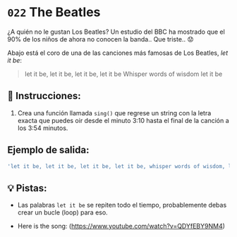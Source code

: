 # `022` The Beatles 

¿A quién no le gustan Los Beatles? Un estudio del BBC ha mostrado que el 90% de los niños de ahora no conocen la banda.. Que triste.. :worried:

Abajo está el coro de una de las canciones más famosas de Los Beatles, *let it be*:

> let it be, let it be, let it be, let it be
> Whisper words of wisdom
> let it be

## 📝 Instrucciones:

1. Crea una función llamada `sing()` que regrese un string con la letra exacta que puedes oir desde el minuto 3:10 hasta el final de la canción a los 3:54 minutos. 

## Ejemplo de salida:

```js
'let it be, let it be, let it be, let it be, whisper words of wisdom, let it be, let it be, let it be, let it be, let it be, there will be an answer, let it be'
```

## 💡 Pistas:

+ Las palabras `let it be` se repiten todo el tiempo, probablemente debas crear un bucle (loop) para eso.

+ Here is the song: (https://www.youtube.com/watch?v=QDYfEBY9NM4)